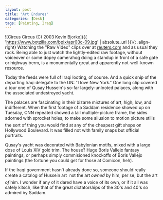 ```yaml
---
layout: post
title: "Art Endures"
categories: [Desk]
tags: [Painting, Iraq]
---
```



![Circus Circus (C) 2003 Kevin Bjorke]({{ 'https://www.botzilla.com/bpix/apr03c-09.jpg' | absolute_url }}){: .align-right}
Watching the "Raw Video" clips over at <a href="http://www.reuters.com/">reuters.com</a> and as usual they rock. Being able to just watch the lightly-edited raw footage, without voiceover or some dopey camerahog doing a standup in front of a safe gate or highway berm, is a monumentally great and apparently not-well-known resource.

Today the feeds were full of Iraqi looting, of course. And a quick snip of the departing Iraqi delegate to the UN: "I love New York." One long clip covered a tour one of Qusay Hussein's so-far largely-unlooted palaces, along with the associated undestroyed yacht.

The palaces are fascinating in their bizarre mixtures of art, high, low, and indifferent. When the first footage of a Saddam residence showed up on Tuesday, CNN repeated showed a tall multiple-picture frame, the sides adorned with sprocket holes, to make some allusion to motion picture stills &#151; the sort of thing you would find at any of the cheapest gift shops on Hollywood Boulevard. It was filled not with family snaps but official portraits.

Qusay's yacht was decorated with Babylonian motifs, mixed with a large dose of Louis XIV gold trim. The house? Huge Boris Vallejo fantasy paintings, or perhaps simply commisioned knockoffs of Boris Vallejo paintings (the fortune you could get for those at Comicon, heh).

If the Iraqi government hasn't already done so, someone should really create a catalog of Hussein art &#151; not the art <i>owned</i> by him, per se, but the art <i>of</i> him. I wonder if any of it dared have a voice of its own, or if it all was safely kitsch, like that of the great dictatorships of the 30's and 40's so admired by Saddam.

